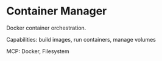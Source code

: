 # Container Manager

Docker container orchestration.

Capabilities: build images, run containers, manage volumes

MCP: Docker, Filesystem
